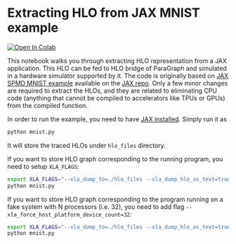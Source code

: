 # Extracting HLO from JAX MNIST example

<a href="https://colab.research.google.com/drive/1nZjleMTiCst5W14sm6vbcZQaZlPWXkSN" ><img src="https://colab.research.google.com/assets/colab-badge.svg" alt="Open In Colab"/></a>

This notebook walks you through extracting HLO representation from a JAX application. This HLO can be fed to HLO bridge of ParaGraph and simulated in a hardware simulator supported by it. The code is originally based on [JAX SPMD MNIST example](https://github.com/google/jax/blob/main/examples/spmd_mnist_classifier_fromscratch.py) available on the [JAX repo](https://github.com/google/jax/blob/main/examples). Only a few minor changes are required to extract the HLOs, and they are related to eliminating CPU code (anything that cannot be compiled to accelerators like TPUs or GPUs) from the compiled function.

In order to run the example, you need to have [JAX installed](https://github.com/google/jax#installation). Simply run it as 
```bash
python mnist.py
```
It will store the traced HLOs under `hlo_files` directory.

If you want to store HLO graph corresponding to the running program, you need to setup `XLA_FLAGS`:
```bash
export XLA_FLAGS="--xla_dump_to=./hlo_files --xla_dump_hlo_as_text=true "
python mnist.py
```

If you want to store HLO graph corresponding to the program running on a fake system with N processors (i.e. 32), you need to add flag `--xla_force_host_platform_device_count=32`:
```bash
export XLA_FLAGS="--xla_dump_to=./hlo_files --xla_dump_hlo_as_text=true --xla_force_host_platform_device_count=32 "
python mnist.py
```

